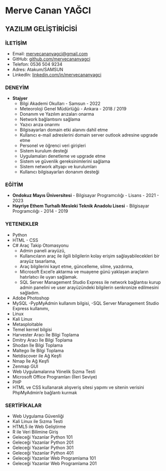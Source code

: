 # Merve Canan YAĞCI
## YAZILIM GELİŞTİRİCİSİ

### İLETİŞİM
- Email: [mervecananyagci@gmail.com](mailto:mervecananyagci@gmail.com)
- GitHub: [github.com/mervecananyagci](https://github.com/mervecananyagci)
- Telefon: 0536 504 9234
- Adres: Atakum/SAMSUN
- LinkedIn: [linkedin.com/in/mervecananyagci](https://www.linkedin.com/in/mervecananyagci)

### DENEYİM
- **Stajyer**
  - Bilgi Akademi Okulları - Samsun - 2022
  - Meteoroloji Genel Müdürlüğü - Ankara - 2018 / 2019
  - Donanım ve Yazılım arızaları onarma
  - Network bağlantısını sağlama
  - Yazıcı arıza onarımı
  - Bilgisayarları domain etki alanını dahil etme
  - Kullanıcı e-mail adreslerini domain server outlook adresine upgrade etme
  - Personel ve öğrenci veri girişleri
  - Sistem kurulum desteği
  - Uygulamaları denetleme ve upgrade etme
  - Sistem ve güvenlik gereksinimlerini sağlama
  - Sistem network altyapı ve kurulumları
  - Kullanıcı bilgisayarları donanım desteği

### EĞİTİM
- **Ondokuz Mayıs Üniversitesi** - Bilgisayar Programcılığı - Lisans - 2021 - 2023
- **Hayriye Ethem Turhallı Mesleki Teknik Anadolu Lisesi** - Bilgisayar Programcılığı - 2014 - 2019

### YETENEKLER
- Python
- HTML - CSS
- C#
  Araç Takip Otomasyonu 
  - Admin paneli arayüzü,
  - Kullanıcıların araç ile ilgili bilgilerin kolay erişim
   sağlayabilecekleri bir arayüz tasarlama,
  - Araç bilgilerini kayıt etme, güncelleme, silme, yazdırma,
  - Microsoft Excel’e aktarma ve muayene günü yaklaşan
   araçların hatırlatıcı ile uyarı sağlamak.
  - SQL Server Management Studio Express ile network bağlantısı
   kurup admin panelini ve user arayüzündeki bilgilerin
   senkronize edilmesini sağladım.
- Adobe Photoshop
- MySQL
  -PypMyAdmin kullanım bilgisi,
  -SQL Server Management Studio Express kullanımı,
- Linux
- Kali Linux
 - Metasploitable
 - Temel kernel bilgisi
 - Harvester Aracı İle Bilgi Toplama
 - Dmitry Aracı İle Bilgi Toplama
 - Shodan İle Bilgi Toplama
 - Maltego İle Bilgi Toplama
 - Netdiscover ile Ağ Keşfi
 - Nmap İle Ağ Keşfi
 - Zenmap GUI
 - Web Uygulamalarına Yönelik Sızma Testi
- Microsoft Office Programları (İleri Seviye)
- PHP
- HTML ve CSS kullanarak alışveriş sitesi yapımı ve sitenin verisini PhpMyAdmin’e bağlantı kurmak

### SERTİFİKALAR
- Web Uygulama Güvenliği
- Kali Linux ile Sızma Testi
- HTML5 ile Web Geliştirme
- R ile Veri Bilimine Giriş
- Geleceği Yazanlar Python 101
- Geleceği Yazanlar Python 201
- Geleceği Yazanlar Python 301
- Geleceği Yazanlar Python 401
- Geleceği Yazanlar Web Programlama 101
- Geleceği Yazanlar Web Programlama 201

